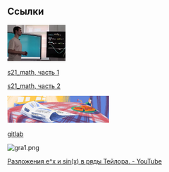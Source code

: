 ## Ссылки

<img src="img/2024-03-13%20233728.jpg" title="" alt="2024-03-13 233728.jpg" width="132">

[s21_math, часть 1](https://www.youtube.com/watch?v=sQt9ZP7u5m4)

[s21_math, часть 2](https://www.youtube.com/watch?v=L8ldIH9ZieQ&t=1341s)



<img src="img/2024-03-13%20234451.jpg" title="" alt="2024-03-13 234451.jpg" width="231">

[gitlab](https://repos.21-school.ru/students/C4_s21_math.ID_353528/Team__TL__gentrifr_student.21_school.ru_.kvMBnY_4SzOWeFVieA31Dw/C4_s21_math-1/-/blob/master/README_RUS.md)



<img src="file:///home/sergey/doc/s21/img/gra1.png" title="" alt="gra1.png" width="113">

[Разложения e^x и sin(x) в ряды Тейлора. - YouTube](https://www.youtube.com/watch?v=p9XeWwSypd4)
